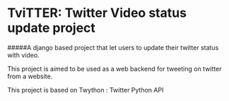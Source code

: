 
# TviTTER: Twitter Video status update project
#####A django based project that let users to update their twitter status with video.

This project is aimed to be used as a web backend for tweeting on twitter from a website.

This project is based on Twython : Twitter Python API

 




